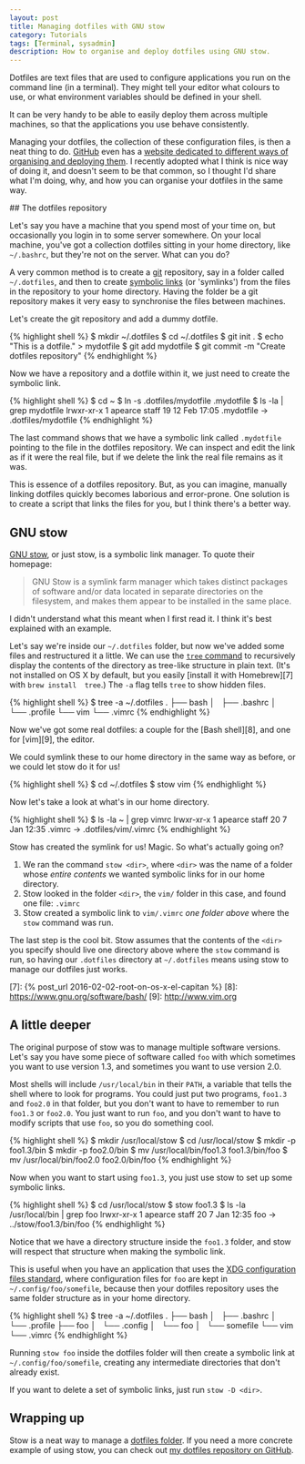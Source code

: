 ```yaml
---
layout: post
title: Managing dotfiles with GNU stow
category: Tutorials
tags: [Terminal, sysadmin]
description: How to organise and deploy dotfiles using GNU stow.
---
```


Dotfiles are text files that are used to configure applications you run on the 
command line (in a terminal). They might tell your editor what colours to use, 
or what environment variables should be defined in your shell.

It can be very handy to be able to easily deploy them across multiple machines, 
so that the applications you use behave consistently.

Managing your dotfiles, the collection of these configuration files, is then a 
neat thing to do.
[GitHub][1] even has a [website dedicated to different ways of organising and 
deploying them][2].
I recently adopted what I think is nice way of doing it, and doesn't seem to be 
that common, so I thought I'd share what I'm doing, why, and how you can 
organise your dotfiles in the same way.

[1]: https://github.com/
[2]: https://dotfiles.github.com/

## The dotfiles repository

Let's say you have a machine that you spend most of your time on, but 
occasionally you login in to some server somewhere.
On your local machine, you've got a collection dotfiles sitting in your home 
directory, like `~/.bashrc`, but they're not on the server. What can you do?

A very common method is to create a [git][3] repository, say in a folder called 
`~/.dotfiles`, and then to create [symbolic links][4] (or 'symlinks') from the 
files in the repository to your home directory.
Having the folder be a git repository makes it very easy to synchronise the 
files between machines.

Let's create the git repository and add a dummy dotfile.

{% highlight shell %}
$ mkdir ~/.dotfiles
$ cd ~/.dotfiles
$ git init .
$ echo "This is a dotfile." > mydotfile
$ git add mydotfile
$ git commit -m "Create dotfiles repository"
{% endhighlight %}

Now we have a repository and a dotfile within it, we just need to create the 
symbolic link.

{% highlight shell %}
$ cd ~
$ ln -s .dotfiles/mydotfile .mydotfile
$ ls -la | grep mydotfile
lrwxr-xr-x    1 apearce  staff      19 12 Feb 17:05 .mydotfile -> .dotfiles/mydotfile
{% endhighlight %}

The last command shows that we have a symbolic link called `.mydotfile` 
pointing to the file in the dotfiles repository. We can inspect and edit the 
link as if it were the real file, but if we delete the link the real file 
remains as it was.

This is essence of a dotfiles repository. But, as you can imagine, manually 
linking dotfiles quickly becomes laborious and error-prone. One solution is to 
create a script that links the files for you, but I think there's a better way.

[3]: https://git-scm.com
[4]: https://en.wikipedia.org/wiki/Symbolic_link

## GNU stow

[GNU stow][5], or just stow, is a symbolic link manager. To quote their 
homepage:

> GNU Stow is a symlink farm manager which takes distinct packages of software 
> and/or data located in separate directories on the filesystem, and makes them 
> appear to be installed in the same place.

I didn't understand what this meant when I first read it. I think it's best 
explained with an example.

Let's say we're inside our `~/.dotfiles` folder, but now we've added some files 
and restructured it a little.
We can use the [`tree` command][6] to recursively display the contents of the 
directory as tree-like structure in plain text. (It's not installed on OS X by 
default, but you easily [install it with Homebrew][7] with `brew install 
tree`.) The `-a` flag tells `tree` to show hidden files.

{% highlight shell %}
$ tree -a ~/.dotfiles
.
├── bash
│   ├── .bashrc
│   └── .profile
└── vim
    └── .vimrc
{% endhighlight %}

Now we've got some real dotfiles: a couple for the [Bash shell][8], and one for 
[vim][9], the editor.

We could symlink these to our home directory in the same way as before, or we 
could let stow do it for us!

{% highlight shell %}
$ cd ~/.dotfiles
$ stow vim
{% endhighlight %}

Now let's take a look at what's in our home directory.

{% highlight shell %}
$ ls -la ~ | grep vimrc
lrwxr-xr-x    1 apearce  staff      20  7 Jan 12:35 .vimrc -> .dotfiles/vim/.vimrc
{% endhighlight %}

Stow has created the symlink for us! Magic. So what's actually going on?

1. We ran the command `stow <dir>`, where `<dir>` was the name of a folder 
   whose _entire contents_ we wanted symbolic links for in our home directory.
2. Stow looked in the folder `<dir>`, the `vim/` folder in this case, and found 
   one file: `.vimrc`
3. Stow created a symbolic link to `vim/.vimrc` _one folder above_ where the 
   `stow` command was run.

 The last step is the cool bit. Stow assumes that the contents of the `<dir>` 
 you specify should live one directory above where the `stow` command is run, 
 so having our `.dotfiles` directory at `~/.dotfiles` means using stow to 
 manage our dotfiles just works.

[5]: https://www.gnu.org/software/stow/
[6]: http://mama.indstate.edu/users/ice/tree/
[7]: {% post_url 2016-02-02-root-on-os-x-el-capitan %}
[8]: https://www.gnu.org/software/bash/
[9]: http://www.vim.org

## A little deeper

The original purpose of stow was to manage multiple software versions.  Let's 
say you have some piece of software called `foo` with which sometimes you want 
to use version 1.3, and sometimes you want to use version 2.0.

Most shells will include `/usr/local/bin` in their `PATH`, a variable that 
tells the shell where to look for programs. You could just put two programs, 
`foo1.3` and `foo2.0` in that folder, but you don't want to have to remember to 
run `foo1.3` or `foo2.0`. You just want to run `foo`, and you don't want to 
have to modify scripts that use `foo`, so you do something cool.

{% highlight shell %}
$ mkdir /usr/local/stow
$ cd /usr/local/stow
$ mkdir -p foo1.3/bin
$ mkdir -p foo2.0/bin
$ mv /usr/local/bin/foo1.3 foo1.3/bin/foo
$ mv /usr/local/bin/foo2.0 foo2.0/bin/foo
{% endhighlight %}

Now when you want to start using `foo1.3`, you just use stow to set up some 
symbolic links.

{% highlight shell %}
$ cd /usr/local/stow
$ stow foo1.3
$ ls -la /usr/local/bin | grep foo
lrwxr-xr-x    1 apearce  staff      20  7 Jan 12:35 foo -> ../stow/foo1.3/bin/foo
{% endhighlight %}

Notice that we have a directory structure inside the `foo1.3` folder, and stow 
will respect that structure when making the symbolic link.

This is useful when you have an application that uses the [XDG configuration 
files standard][10], where configuration files for `foo` are kept in 
`~/.config/foo/somefile`, because then your dotfiles repository uses the same 
folder structure as in your home directory.

{% highlight shell %}
$ tree -a ~/.dotfiles
.
├── bash
│   ├── .bashrc
│   └── .profile
├── foo
│   └── .config
│       └── foo
│           └── somefile
└── vim
    └── .vimrc
{% endhighlight %}

Running `stow foo` inside the dotfiles folder will then create a symbolic link 
at `~/.config/foo/somefile`, creating any intermediate directories that don't 
already exist.

If you want to delete a set of symbolic links, just run `stow -D <dir>`.

[10]: https://specifications.freedesktop.org/basedir-spec/basedir-spec-0.8.html

## Wrapping up

Stow is a neat way to manage a [dotfiles folder][2].
If you need a more concrete example of using stow, you can check out [my 
dotfiles repository on GitHub][11].

[11]: https://github.com/alexpearce/dotfiles
